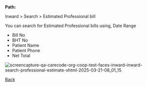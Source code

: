 **Path:**

Inward > Search > Estimated Professional bill

You can search for Estimated Professional bills using,
Date Range
* Bill No
* BHT No
* Patient Name
* Patient Phone
* Net Total

![screencapture-qa-carecode-org-coop-test-faces-inward-inward-search-professional-estimate-xhtml-2025-03-21-08_01_15](https://github.com/user-attachments/assets/9e67859e-f2bc-4785-a6ee-acbe2d899209)


[Back](https://github.com/hmislk/hmis/wiki/Inward)